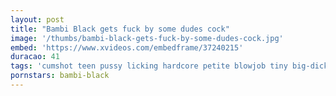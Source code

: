 ```yaml
---
layout: post
title: "Bambi Black gets fuck by some dudes cock"
image: '/thumbs/bambi-black-gets-fuck-by-some-dudes-cock.jpg'
embed: 'https://www.xvideos.com/embedframe/37240215'
duracao: 41
tags: 'cumshot teen pussy licking hardcore petite blowjob tiny big-dick bambi-black'
pornstars: bambi-black
---
```

